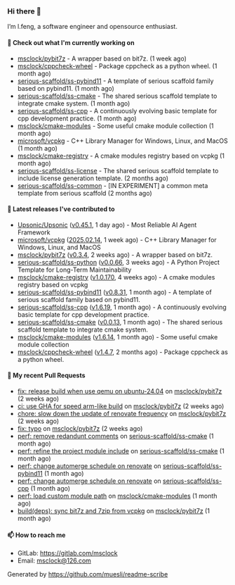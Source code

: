 ### Hi there 👋

I’m l.feng, a software engineer and opensource enthusiast.

#### 👷 Check out what I'm currently working on

- [msclock/pybit7z](https://github.com/msclock/pybit7z) - A wrapper based on bit7z. (1 week ago)
- [msclock/cppcheck-wheel](https://github.com/msclock/cppcheck-wheel) - Package cppcheck as a python wheel. (1 month ago)
- [serious-scaffold/ss-pybind11](https://github.com/serious-scaffold/ss-pybind11) - A template of serious scaffold family based on pybind11. (1 month ago)
- [serious-scaffold/ss-cmake](https://github.com/serious-scaffold/ss-cmake) - The shared serious scaffold template to integrate cmake system. (1 month ago)
- [serious-scaffold/ss-cpp](https://github.com/serious-scaffold/ss-cpp) - A continuously evolving basic template for cpp development practice. (1 month ago)
- [msclock/cmake-modules](https://github.com/msclock/cmake-modules) - Some useful cmake module collection (1 month ago)
- [microsoft/vcpkg](https://github.com/microsoft/vcpkg) - C&#43;&#43; Library Manager for Windows, Linux, and MacOS (1 month ago)
- [msclock/cmake-registry](https://github.com/msclock/cmake-registry) - A cmake modules registry based on vcpkg (1 month ago)
- [serious-scaffold/ss-license](https://github.com/serious-scaffold/ss-license) - The shared serious scaffold template to include license generation template. (2 months ago)
- [serious-scaffold/ss-common](https://github.com/serious-scaffold/ss-common) - [IN EXPERIMENT] a common meta template from serious scaffold (2 months ago)

#### 🔭 Latest releases I've contributed to

- [Upsonic/Upsonic](https://github.com/Upsonic/Upsonic) ([v0.45.1](https://github.com/Upsonic/Upsonic/releases/tag/v0.45.1), 1 day ago) - Most Reliable AI Agent Framework
- [microsoft/vcpkg](https://github.com/microsoft/vcpkg) ([2025.02.14](https://github.com/microsoft/vcpkg/releases/tag/2025.02.14), 1 week ago) - C&#43;&#43; Library Manager for Windows, Linux, and MacOS
- [msclock/pybit7z](https://github.com/msclock/pybit7z) ([v0.3.4](https://github.com/msclock/pybit7z/releases/tag/v0.3.4), 2 weeks ago) - A wrapper based on bit7z.
- [serious-scaffold/ss-python](https://github.com/serious-scaffold/ss-python) ([v0.0.66](https://github.com/serious-scaffold/ss-python/releases/tag/v0.0.66), 3 weeks ago) - A Python Project Template for Long-Term Maintainability
- [msclock/cmake-registry](https://github.com/msclock/cmake-registry) ([v1.0.170](https://github.com/msclock/cmake-registry/releases/tag/v1.0.170), 4 weeks ago) - A cmake modules registry based on vcpkg
- [serious-scaffold/ss-pybind11](https://github.com/serious-scaffold/ss-pybind11) ([v0.8.31](https://github.com/serious-scaffold/ss-pybind11/releases/tag/v0.8.31), 1 month ago) - A template of serious scaffold family based on pybind11.
- [serious-scaffold/ss-cpp](https://github.com/serious-scaffold/ss-cpp) ([v1.6.19](https://github.com/serious-scaffold/ss-cpp/releases/tag/v1.6.19), 1 month ago) - A continuously evolving basic template for cpp development practice.
- [serious-scaffold/ss-cmake](https://github.com/serious-scaffold/ss-cmake) ([v0.0.13](https://github.com/serious-scaffold/ss-cmake/releases/tag/v0.0.13), 1 month ago) - The shared serious scaffold template to integrate cmake system.
- [msclock/cmake-modules](https://github.com/msclock/cmake-modules) ([v1.6.14](https://github.com/msclock/cmake-modules/releases/tag/v1.6.14), 1 month ago) - Some useful cmake module collection
- [msclock/cppcheck-wheel](https://github.com/msclock/cppcheck-wheel) ([v1.4.7](https://github.com/msclock/cppcheck-wheel/releases/tag/v1.4.7), 2 months ago) - Package cppcheck as a python wheel.

#### 🔨 My recent Pull Requests

- [fix: release build when use qemu on ubuntu-24.04](https://github.com/msclock/pybit7z/pull/61) on [msclock/pybit7z](https://github.com/msclock/pybit7z) (2 weeks ago)
- [ci: use GHA for speed arm-like build](https://github.com/msclock/pybit7z/pull/59) on [msclock/pybit7z](https://github.com/msclock/pybit7z) (2 weeks ago)
- [chore: slow down the update of renovate frequency](https://github.com/msclock/pybit7z/pull/58) on [msclock/pybit7z](https://github.com/msclock/pybit7z) (2 weeks ago)
- [fix: typo](https://github.com/msclock/pybit7z/pull/55) on [msclock/pybit7z](https://github.com/msclock/pybit7z) (2 weeks ago)
- [perf: remove redandunt comments](https://github.com/serious-scaffold/ss-cmake/pull/28) on [serious-scaffold/ss-cmake](https://github.com/serious-scaffold/ss-cmake) (1 month ago)
- [perf: refine the project module include](https://github.com/serious-scaffold/ss-cmake/pull/25) on [serious-scaffold/ss-cmake](https://github.com/serious-scaffold/ss-cmake) (1 month ago)
- [perf: change automerge schedule on renovate](https://github.com/serious-scaffold/ss-pybind11/pull/94) on [serious-scaffold/ss-pybind11](https://github.com/serious-scaffold/ss-pybind11) (1 month ago)
- [perf: change automerge schedule on renovate](https://github.com/serious-scaffold/ss-cpp/pull/438) on [serious-scaffold/ss-cpp](https://github.com/serious-scaffold/ss-cpp) (1 month ago)
- [perf: load custom module path](https://github.com/msclock/cmake-modules/pull/139) on [msclock/cmake-modules](https://github.com/msclock/cmake-modules) (1 month ago)
- [build(deps): sync bit7z and 7zip from vcpkg](https://github.com/msclock/pybit7z/pull/29) on [msclock/pybit7z](https://github.com/msclock/pybit7z) (1 month ago)

#### 📫 How to reach me

- GitLab: https://gitlab.com/msclock
- Email: msclock@126.com

Generated by https://github.com/muesli/readme-scribe
